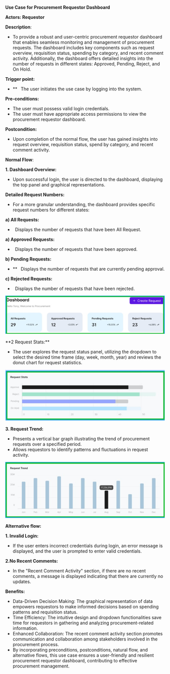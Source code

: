 ﻿**Use Case for Procurement Requestor Dashboard**

**Actors: Requestor**

**Description**: 

- To provide a robust and user-centric procurement requestor dashboard that enables seamless monitoring and management of procurement requests. The dashboard includes key components such as request overview, requisition status, spending by category, and recent comment activity. Additionally, the dashboard offers detailed insights into the number of requests in different states: Approved, Pending, Reject, and On Hold.

**Trigger point:**
- **
  ` `The user initiates the use case by logging into the system.

**Pre-conditions:**

- The user must possess valid login credentials.
- The user must have appropriate access permissions to view the procurement requestor dashboard.

**Postcondition:**

- Upon completion of the normal flow, the user has gained insights into request overview, requisition status, spend by category, and recent comment activity.

**Normal Flow**:

**1. Dashboard Overview:**

- Upon successful login, the user is directed to the dashboard, displaying the top panel and graphical representations.

**Detailed Request Numbers:**

- For a more granular understanding, the dashboard provides specific request numbers for different states:

**a) All Requests:**

- ` `Displays the number of requests that have been All Request.

**a) Approved Requests:**

- ` `Displays the number of requests that have been approved.

**b) Pending Requests:**
- **
  ` `Displays the number of requests that are currently pending approval.

**c) Rejected Requests:**

- ` `Displays the number of requests that have been rejected.

<p>
   <img src="../images/rejected.jpg">
   </p>
**2 Request Stats:**

- The user explores the request status panel, utilizing the dropdown to select the desired time frame (day, week, month, year) and reviews the donut chart for request statistics.
<p>
   <img src="../images/stats.jpg">
   </p>

**3. Request Trend:**

- Presents a vertical bar graph illustrating the trend of procurement requests over a specified period.
- Allows requestors to identify patterns and fluctuations in request activity.
<p>
   <img src="../images/trend.jpg">
   </p>

**Alternative flow:**

**1. Invalid Login:**

- If the user enters incorrect credentials during login, an error message is displayed, and the user is prompted to enter valid credentials.

**2.No Recent Comments:**

- In the "Recent Comment Activity" section, if there are no recent comments, a message is displayed indicating that there are currently no updates.

**Benefits:**

- Data-Driven Decision Making: The graphical representation of data empowers requestors to make informed decisions based on spending patterns and requisition status.
- Time Efficiency: The intuitive design and dropdown functionalities save time for requestors in gathering and analyzing procurement-related information.
- Enhanced Collaboration: The recent comment activity section promotes communication and collaboration among stakeholders involved in the procurement process.
- By incorporating preconditions, postconditions, natural flow, and alternative flows, this use case ensures a user-friendly and resilient procurement requestor dashboard, contributing to effective procurement management.




